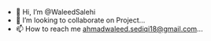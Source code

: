 - 👋 Hi, I’m @WaleedSalehi
- 💞️ I’m looking to collaborate on Project...
- 📫 How to reach me ahmadwaleed.sediqi18@gmail.com...

<!---
WaleedSalehi/WaleedSalehi is a ✨ special ✨ repository because its `README.md` (this file) appears on your GitHub profile.
You can click the Preview link to take a look at your changes.
--->
